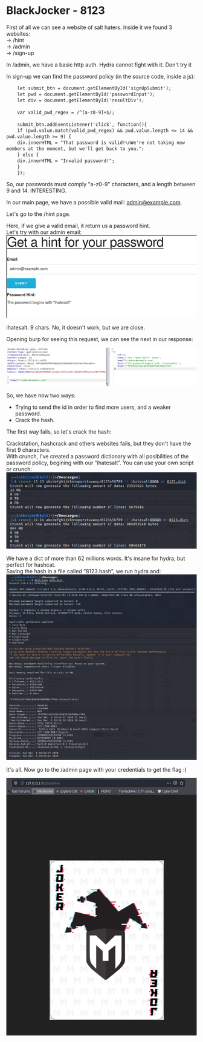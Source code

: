 # BlackJocker - 8123

First of all we can see a website of salt haters. Inside it we found 3 websites:  
	→ /hint  
	→ /admin  
	→ /sign-up  

In /admin, we have a basic http auth. Hydra cannot fight with it. Don't try it  

In sign-up we can find the password policy (in the source code, inside a js):  
```
	let submit_btn = document.getElementById('signUpSubmit');  
	let pwd = document.getElementById('passwordInput');  
	let div = document.getElementById('resultDiv');  

	var valid_pwd_regex = /^[a-z0-9]+$/;  

	submit_btn.addEventListener('click', function(){  
	if (pwd.value.match(valid_pwd_regex) && pwd.value.length <= 14 && pwd.value.length >= 9) {  
	div.innerHTML = "That password is valid!\nWe're not taking new members at the moment, but we'll get back to you.";  
	} else {  
	div.innerHTML = "Invalid password!";  
	}  
	});  
```
So, our passwords must comply "a-z0-9" characters, and a length between 9 and 14\. INTERESTING.  

In our main page, we have a possible valid mail: admin@example.com.  

Let's go to the /hint page.  

Here, if we give a valid email, it return us a password hint.  
Let's try with our admin email:  
![images/4-1.png](images/4-1.png)

ihatesalt. 9 chars. No, it doesn't work, but we are close.  

Opening burp for seeing this request, we can see the next in our response:  

![images/4-2.png](images/4-2.png)

So, we have now two ways:  
- Trying to send the id in order to find more users, and a weaker password.  
- Crack the hash.  

The first way fails, so let's crack the hash:  

Crackstation, hashcrack and others websites fails, but they don't have the first 9 characters.  
With crunch, I've created a password dictionary with all posibilities of the password policy, begining with our “ihatesalt”. You can use your own script or crunch:  
![images/4-3.png](images/4-3.png) 

We have a dict of more than 62 millions words. It's insane for hydra, but perfect for hashcat.  
Saving the hash in a file called “8123.hash”, we run hydra and:  
![images/4-4.png](images/4-4.png) 

It's all. Now go to the /admin page with your credentials to get the flag :)  

![images/4-5.png](images/4-5.png)
